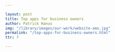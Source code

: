 ```yaml
---

layout: post
title: Top apps for business owners
author: Patrick Hanus
img: "/library/images/our-work/website-ams.jpg"
permalink: "/top-apps-for-business-owners.html"
ttr: 7

---
```

